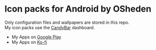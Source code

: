 # Icon packs for Android by OSheden

Only configuration files and wallpapers are stored in this repo.  
My icon packs use the [CandyBar](https://github.com/zixpo/candybar-sample) dashboard.

* My Apps on [Google Play](https://play.google.com/store/apps/dev?id=8499600161575480814)
* My Apps on [Ko-fi](https://ko-fi.com/osheden/tiers) 

